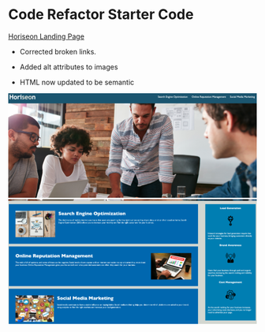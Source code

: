 # Code Refactor Starter Code
[Horiseon Landing Page](https://ryc2014.github.io/horiseon-challenge/)
* Corrected broken links.

* Added alt attributes to images

* HTML now updated to be semantic

![Screenshots](/assets/images/Screenshot1.png "Horiseon Challenge")
![Screenshots](/assets/images/Screenshot2.png "Horiseon Challenge")
